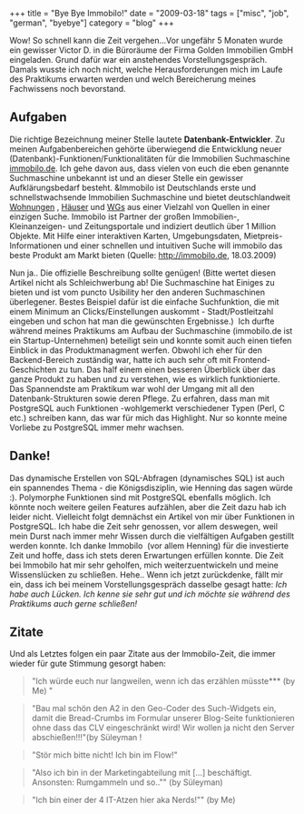 +++
title = "Bye Bye Immobilo!"
date = "2009-03-18"
tags = ["misc", "job", "german", "byebye"]
category = "blog"
+++

Wow! So schnell kann die Zeit vergehen...Vor ungefähr 5 Monaten wurde ein gewisser Victor D. in die Büroräume der Firma Golden Immobilien GmbH eingeladen. Grund dafür war ein anstehendes Vorstellungsgespräch. Damals wusste ich noch nicht, welche Herausforderungen mich im Laufe des Praktikums erwarten werden und welch Bereicherung meines Fachwissens noch bevorstand.

## Aufgaben

Die richtige Bezeichnung meiner Stelle lautete **Datenbank-Entwickler**. Zu meinen Aufgabenbereichen gehörte überwiegend die Entwicklung neuer (Datenbank)-Funktionen/Funktionalitäten für die Immobilien Suchmaschine [immobilo.de](http://immobilo.de). Ich gehe davon aus, dass vielen von euch die eben genannte Suchmaschine unbekannt ist und an dieser Stelle ein gewisser Aufklärungsbedarf besteht. &Immobilo ist Deutschlands erste und schnellstwachsende Immobilien Suchmaschine und bietet deutschlandweit [Wohnungen][1] , [Häuser][2] und [WGs][3] aus einer Vielzahl von Quellen in einer einzigen Suche. Immobilo ist Partner der großen Immobilien-, Kleinanzeigen- und Zeitungsportale und indiziert deutlich über 1 Million Objekte. Mit Hilfe einer interaktiven Karten, Umgebungsdaten, Mietpreis-Informationen und einer schnellen und intuitiven Suche will immobilo das beste Produkt am Markt bieten (Quelle: http://immobilo.de, 18.03.2009)

Nun ja.. Die offizielle Beschreibung sollte genügen! (Bitte wertet diesen Artikel nicht als Schleichwerbung ab! Die Suchmaschine hat Einiges zu bieten und ist vom puncto Usibility her den anderen Suchmaschinen überlegener. Bestes Beispiel dafür ist die einfache Suchfunktion, die mit einem Minimum an Clicks/Einstellungen auskommt - Stadt/Postleitzahl eingeben und schon hat man die gewünschten Ergebnisse.)  Ich durfte während meines Praktikums am Aufbau der Suchmaschine (immobilo.de ist ein Startup-Unternehmen) beteiligt sein und konnte somit auch einen tiefen Einblick in das Produktmanagment werfen. Obwohl ich eher für den Backend-Bereich zuständig war, hatte ich auch sehr oft mit Frontend-Geschichten zu tun. Das half einem einen besseren Überblick über das ganze Produkt zu haben und zu verstehen, wie es wirklich funktionierte. Das Spannendste am Praktikum war wohl der Umgang mit all den Datenbank-Strukturen sowie deren Pflege. Zu erfahren, dass man mit PostgreSQL auch Funktionen -wohlgemerkt verschiedener Typen (Perl, C etc.) schreiben kann, das war für mich das Highlight. Nur so konnte meine Vorliebe zu PostgreSQL immer mehr wachsen. 

## Danke!

Das dynamische Erstellen von SQL-Abfragen (dynamisches SQL) ist auch ein spannendes Thema - die Königsdisziplin, wie Henning das sagen würde :). Polymorphe Funktionen sind mit PostgreSQL ebenfalls möglich. Ich könnte noch weitere geilen Features aufzählen, aber die Zeit dazu hab ich leider nicht. Vielleicht folgt demnächst ein Artikel von mir über Funktionen in PostgreSQL. Ich habe die Zeit sehr genossen, vor allem deswegen, weil mein Durst nach immer mehr Wissen durch die vielfältigen Aufgaben gestillt werden konnte. Ich danke Immobilo  (vor allem Henning) für die investierte Zeit und hoffe, dass ich stets deren Erwartungen erfüllen konnte. Die Zeit bei Immobilo hat mir sehr geholfen, mich weiterzuentwickeln und meine Wissenslücken zu schließen. Hehe.. Wenn ich jetzt zurückdenke, fällt mir ein, dass ich bei meinem Vorstellungsgespräch dasselbe gesagt hatte: *Ich habe auch Lücken. Ich kenne sie sehr gut und ich möchte sie während des Praktikums auch gerne schließen!* 


## Zitate
Und als Letztes folgen ein paar Zitate aus der Immobilo-Zeit, die immer wieder für gute Stimmung gesorgt haben: 

>"Ich würde euch nur langweilen, wenn ich das erzählen müsste*** (by Me) " 

>"Bau mal schön den A2 in den Geo-Coder des Such-Widgets ein, damit die Bread-Crumbs im Formular unserer Blog-Seite funktionieren ohne dass das CLV eingeschränkt wird! Wir wollen ja nicht den Server abschießen!!!"(by Süleyman !

>"Stör mich bitte nicht! Ich bin im Flow!"

>"Also ich bin in der Marketingabteilung mit [...] beschäftigt. Ansonsten: Rumgammeln und so.."" (by Süleyman)

>"Ich bin einer der 4 IT-Atzen hier aka Nerds!"" (by Me)  

 [1]: http://www.immobilo.de/wohnung "Landingpage Wohnung"
 [2]: http://www.immobilo.de/haus "Landingpage Haus"
 [3]: http://www.immobilo.de/wg "Landingpage WG"
